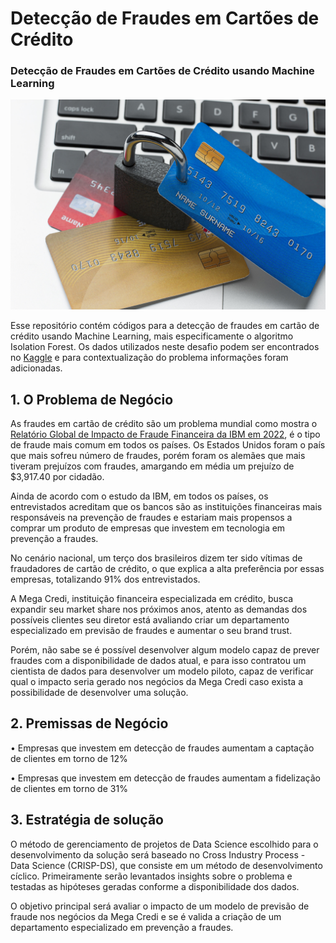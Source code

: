 <h1> Detecção de Fraudes em Cartões de Crédito </h1>


<h3> Detecção de Fraudes em Cartões de Crédito usando Machine Learning </h3>

![cover](https://github.com/leonardomcordeiro/fraud_detection_credit_card/blob/main/images/credit_card_blocker_fraud.jpg)


Esse repositório contém códigos para a detecção de fraudes em cartão de crédito usando Machine Learning, mais especificamente o algoritmo Isolation Forest. Os dados utilizados neste desafio podem ser encontrados no [Kaggle](https://www.kaggle.com/datasets/mlg-ulb/creditcardfraud) e para contextualização do problema informações foram adicionadas.
  

## 1. O Problema de Negócio

<a>
  
  As fraudes em cartão de crédito são um problema mundial como mostra o [Relatório Global de Impacto de Fraude Financeira da IBM em 2022](https://filecache.mediaroom.com/mr5mr_ibmnewsroom/193031/MC%20%2B%20IBM%20Financial%20Fraud%20Study%20-%20Global%20Report%20Updated%203.8.22.pdf), é o tipo de fraude mais comum em todos os países. Os Estados Unidos foram o país que mais sofreu número de fraudes, porém foram os alemães que mais tiveram prejuízos com fraudes, amargando em média um prejuízo de $3,917.40 por cidadão.
  
  Ainda de acordo com o estudo da IBM, em todos os países, os entrevistados acreditam que os bancos são as instituições financeiras mais responsáveis na prevenção de fraudes e estariam mais propensos a comprar um produto de empresas que investem em tecnologia em prevenção a fraudes.

  No cenário nacional, um terço dos brasileiros dizem ter sido vítimas de fraudadores de cartão de crédito, o que explica a alta preferência por essas empresas, totalizando 91% dos entrevistados.
  
  A Mega Credi, instituição financeira especializada em crédito, busca expandir seu market share nos próximos anos, atento as demandas dos possíveis clientes seu diretor está avaliando criar um departamento especializado em previsão de fraudes e aumentar o seu brand trust.
  
  Porém, não sabe se é possível desenvolver algum modelo capaz de prever fraudes com a disponibilidade de dados atual, e para isso contratou um cientista de dados para desenvolver um modelo piloto, capaz de verificar qual o impacto seria gerado nos negócios da Mega Credi caso exista a possibilidade de desenvolver uma solução.
  
  
</a>

## 2. Premissas de Negócio

• Empresas que investem em detecção de fraudes aumentam a captação de clientes em torno de 12%

• Empresas que investem em detecção de fraudes aumentam a fidelização de clientes em torno de 31%

## 3. Estratégia de solução

O método de gerenciamento de projetos de Data Science escolhido para o desenvolvimento da solução será baseado no Cross Industry Process - Data Science (CRISP-DS), que consiste em um método de desenvolvimento cíclico. Primeiramente serão levantados insights sobre o problema e testadas as hipóteses geradas conforme a disponibilidade dos dados.

O objetivo principal será avaliar o impacto de um modelo de previsão de fraude nos negócios da Mega Credi e se é valida a criação de um departamento especializado em prevenção a fraudes.





